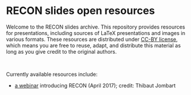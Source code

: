 

RECON slides open resources
===========================

Welcome to the RECON slides archive. This repository provides resources for
presentations, including sources of LaTeX presentations and images in various
formats. These resources are distributed under [CC-BY
license](https://creativecommons.org/licenses/by/3.0/), which means you are free
to reuse, adapt, and distribute this material as long as you give credit to the
original authors.

<br>

Currently available resources include:

* [a webinar](https://github.com/reconhub/talks/tree/master/Webinar_TJ_April_2017) introducing RECON (April 2017); credit: Thibaut Jombart